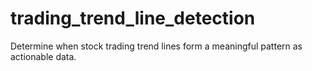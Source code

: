 # trading_trend_line_detection
Determine when stock trading trend lines form a meaningful pattern as actionable data.
